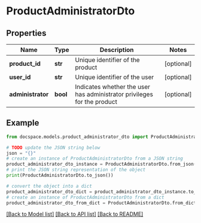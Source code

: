 # ProductAdministratorDto


## Properties

Name | Type | Description | Notes
------------ | ------------- | ------------- | -------------
**product_id** | **str** | Unique identifier of the product | [optional] 
**user_id** | **str** | Unique identifier of the user | [optional] 
**administrator** | **bool** | Indicates whether the user has administrator privileges for the product | [optional] 

## Example

```python
from docspace.models.product_administrator_dto import ProductAdministratorDto

# TODO update the JSON string below
json = "{}"
# create an instance of ProductAdministratorDto from a JSON string
product_administrator_dto_instance = ProductAdministratorDto.from_json(json)
# print the JSON string representation of the object
print(ProductAdministratorDto.to_json())

# convert the object into a dict
product_administrator_dto_dict = product_administrator_dto_instance.to_dict()
# create an instance of ProductAdministratorDto from a dict
product_administrator_dto_from_dict = ProductAdministratorDto.from_dict(product_administrator_dto_dict)
```
[[Back to Model list]](../README.md#documentation-for-models) [[Back to API list]](../README.md#documentation-for-api-endpoints) [[Back to README]](../README.md)


